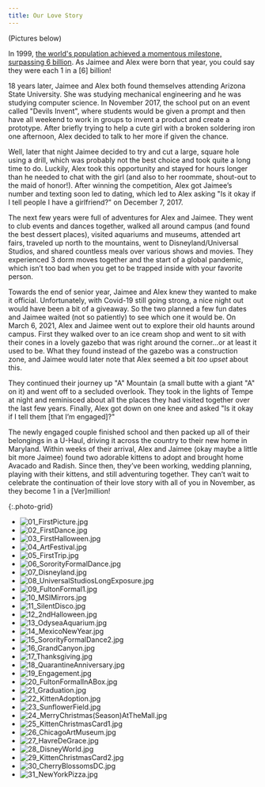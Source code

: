 ```yaml
---
title: Our Love Story
---
```


(Pictures below)

In 1999, [the world's population achieved a momentous milestone, surpassing 6 billion](https://en.wikipedia.org/wiki/Day_of_Six_Billion). As Jaimee and Alex were born that year, you could say they were each 1 in a [6] billion!

18 years later, Jaimee and Alex both found themselves attending Arizona State University. She was studying mechanical engineering and he was studying computer science. In November 2017, the school put on an event called "Devils Invent", where students would be given a prompt and then have all weekend to work in groups to invent a product and create a prototype. After briefly trying to help a cute girl with a broken soldering iron one afternoon, Alex decided to talk to her more if given the chance. 

Well, later that night Jaimee decided to try and cut a large, square hole using a drill, which was probably not the best choice and took quite a long time to do. Luckily, Alex took this opportunity and stayed for hours longer than he needed to chat with the girl (and also to her roommate, shout-out to the maid of honor!). After winning the competition, Alex got Jaimee’s number and texting soon led to dating, which led to Alex asking "Is it okay if I tell people I have a girlfriend?" on December 7, 2017.

The next few years were full of adventures for Alex and Jaimee. They went to club events and dances together, walked all around campus (and found the best dessert places), visited aquariums and museums, attended art fairs, traveled up north to the mountains, went to Disneyland/Universal Studios, and shared countless meals over various shows and movies. They experienced 3 dorm moves together and the start of a global pandemic, which isn’t too bad when you get to be trapped inside with your favorite person.

Towards the end of senior year, Jaimee and Alex knew they wanted to make it official. Unfortunately, with Covid-19 still going strong, a nice night out would have been a bit of a giveaway. So the two planned a few fun dates and Jaimee waited (not so patiently) to see which one it would be. On March 6, 2021, Alex and Jaimee went out to explore their old haunts around campus. First they walked over to an ice cream shop and went to sit with their cones in a lovely gazebo that was right around the corner...or at least it used to be. What they found instead of the gazebo was a construction zone, and Jaimee would later note that Alex seemed a bit *too upset* about this. 

They continued their journey up "A" Mountain (a small butte with a giant "A" on it) and went off to a secluded overlook. They took in the lights of Tempe at night and reminisced about all the places they had visited together over the last few years. Finally, Alex got down on one knee and asked "Is it okay if I tell them [that I’m engaged]?"

The newly engaged couple finished school and then packed up all of their belongings in a U-Haul, driving it across the country to their new home in Maryland. Within weeks of their arrival, Alex and Jaimee (okay maybe a little bit more Jaimee) found two adorable kittens to adopt and brought home Avacado and Radish. Since then, they’ve been working, wedding planning, playing with their kittens, and still adventuring together.
They can’t wait to celebrate the continuation of their love story with all of you in November, as they become 1 in a [Ver]million!

{:.photo-grid}
- ![01_FirstPicture.jpg](/assets/images/love-story/01_FirstPicture.jpg)
- ![02_FirstDance.jpg](/assets/images/love-story/02_FirstDance.jpg)
- ![03_FirstHalloween.jpg](/assets/images/love-story/03_FirstHalloween.jpg)
- ![04_ArtFestival.jpg](/assets/images/love-story/04_ArtFestival.jpg)
- ![05_FirstTrip.jpg](/assets/images/love-story/05_FirstTrip.jpg)
- ![06_SororityFormalDance.jpg](/assets/images/love-story/06_SororityFormalDance.jpg)
- ![07_Disneyland.jpg](/assets/images/love-story/07_Disneyland.jpg)
- ![08_UniversalStudiosLongExposure.jpg](/assets/images/love-story/08_UniversalStudiosLongExposure.jpg)
- ![09_FultonFormal1.jpg](/assets/images/love-story/09_FultonFormal1.jpg)
- ![10_MSIMirrors.jpg](/assets/images/love-story/10_MSIMirrors.jpg)
- ![11_SilentDisco.jpg](/assets/images/love-story/11_SilentDisco.jpg)
- ![12_2ndHalloween.jpg](/assets/images/love-story/12_2ndHalloween.jpg)
- ![13_OdyseaAquarium.jpg](/assets/images/love-story/13_OdyseaAquarium.jpg)
- ![14_MexicoNewYear.jpg](/assets/images/love-story/14_MexicoNewYear.jpg)
- ![15_SororityFormalDance2.jpg](/assets/images/love-story/15_SororityFormalDance2.jpg)
- ![16_GrandCanyon.jpg](/assets/images/love-story/16_GrandCanyon.jpg)
- ![17_Thanksgiving.jpg](/assets/images/love-story/17_Thanksgiving.jpg)
- ![18_QuarantineAnniversary.jpg](/assets/images/love-story/18_QuarantineAnniversary.jpg)
- ![19_Engagement.jpg](/assets/images/love-story/19_Engagement.jpg)
- ![20_FultonFormalInABox.jpg](/assets/images/love-story/20_FultonFormalInABox.jpg)
- ![21_Graduation.jpg](/assets/images/love-story/21_Graduation.jpg)
- ![22_KittenAdoption.jpg](/assets/images/love-story/22_KittenAdoption.jpg)
- ![23_SunflowerField.jpg](/assets/images/love-story/23_SunflowerField.jpg)
- ![24_MerryChristmas(Season)AtTheMall.jpg](/assets/images/love-story/24_MerryChristmas%28Season%29AtTheMall.jpg)
- ![25_KittenChristmasCard1.jpg](/assets/images/love-story/25_KittenChristmasCard1.jpg)
- ![26_ChicagoArtMuseum.jpg](/assets/images/love-story/26_ChicagoArtMuseum.jpg)
- ![27_HavreDeGrace.jpg](/assets/images/love-story/27_HavreDeGrace.jpg)
- ![28_DisneyWorld.jpg](/assets/images/love-story/28_DisneyWorld.jpg)
- ![29_KittenChristmasCard2.jpg](/assets/images/love-story/29_KittenChristmasCard2.jpg)
- ![30_CherryBlossomsDC.jpg](/assets/images/love-story/30_CherryBlossomsDC.jpg)
- ![31_NewYorkPizza.jpg](/assets/images/love-story/31_NewYorkPizza.jpg)
